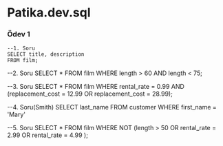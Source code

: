 # Patika.dev.sql

### Ödev 1
```
--1. Soru
SELECT title, description
FROM film;
```
--2. Soru
SELECT *
FROM film
WHERE length > 60 AND length < 75;

--3. Soru
SELECT *
FROM film
WHERE rental_rate = 0.99 AND (replacement_cost = 12.99 OR replacement_cost = 28.99);

--4. Soru(Smith)
SELECT last_name
FROM customer
WHERE first_name = 'Mary'

--5. Soru
SELECT *
FROM film
WHERE NOT (length > 50 OR rental_rate = 2.99 OR rental_rate = 4.99 );
